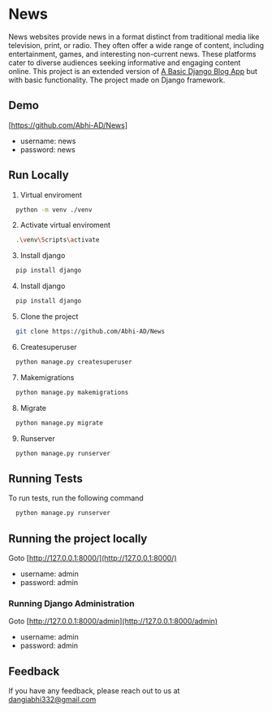 # News
News websites provide news in a format distinct from traditional media like television, print, or radio. They often offer a wide range of content, including entertainment, games, and interesting non-current news. These platforms cater to diverse audiences seeking informative and engaging content online.
This project is an extended version of [A Basic Django Blog App](https://github.com/Abhi-AD/News) but with basic functionality. The project made on Django framework.



## Demo
[https://github.com/Abhi-AD/News]

- username: news
- password: news

## Run Locally



  1. Virtual enviroment

```bash
  python -m venv ./venv
```

  2. Activate virtual enviroment

```bash
  .\venv\Scripts\activate
```

  3. Install django
```bash
  pip install django
```

  4. Install django
```bash
  pip install django
```

  5. Clone the project

```bash
  git clone https://github.com/Abhi-AD/News
```
  6. Createsuperuser

```bash
  python manage.py createsuperuser
```
  7. Makemigrations

```bash
  python manage.py makemigrations
```
  8. Migrate

```bash
  python manage.py migrate
```
  9. Runserver
```bash
  python manage.py runserver
```

## Running Tests

To run tests, run the following command

```bash
  python manage.py runserver
```

## Running the project locally

Goto [http://127.0.0.1:8000/](http://127.0.0.1:8000/)
- username: admin
- password: admin

### Running Django Administration

Goto [http://127.0.0.1:8000/admin](http://127.0.0.1:8000/admin)
- username: admin
- password: admin
  

## Feedback

If you have any feedback, please reach out to us at dangiabhi332@gmail.com

  


  

